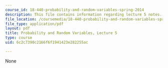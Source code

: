 ```yaml
---
course_id: 18-440-probability-and-random-variables-spring-2014
description: This file contains information regarding lecture 5 notes.
file_location: /coursemedia/18-440-probability-and-random-variables-spring-2014/6c2c7390c2166f6f1941423e282255ac_MIT18_440S14_Lecture5.pdf
file_type: application/pdf
layout: pdf
title: Probability and Random Variables, Lecture 5
type: course
uid: 6c2c7390c2166f6f1941423e282255ac

---
```

None